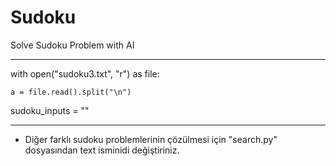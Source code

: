 # Sudoku
Solve Sudoku Problem with AI

********************************

with open("sudoku3.txt", "r") as file:

    a = file.read().split("\n")
    
sudoku_inputs = ""

*******************************

* Diğer farklı sudoku problemlerinin çözülmesi için "search.py" dosyasından text isminidi değiştiriniz.
